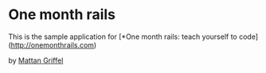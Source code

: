 # One month rails

This is the sample application for
[*One month rails: teach yourself to code] (http://onemonthrails.com)

by [Mattan Griffel](http://mattangriffel.com)

